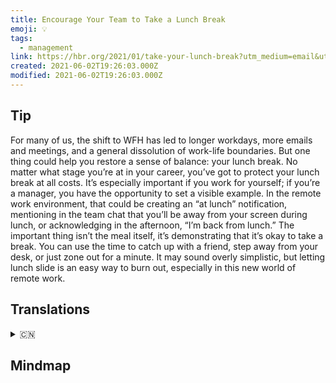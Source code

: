 ```yaml
---
title: Encourage Your Team to Take a Lunch Break
emoji: 💡
tags:
  - management
link: https://hbr.org/2021/01/take-your-lunch-break?utm_medium=email&utm_source=newsletter_daily&utm_campaign=mtod_notactsubs
created: 2021-06-02T19:26:03.000Z
modified: 2021-06-02T19:26:03.000Z
---
```


## Tip

For many of us, the shift to WFH has led to longer workdays, more emails and meetings, and a general dissolution of work-life boundaries. But one thing could help you restore a sense of balance: your lunch break. No matter what stage you’re at in your career, you’ve got to protect your lunch break at all costs. It’s especially important if you work for yourself; if you’re a manager, you have the opportunity to set a visible example. In the remote work environment, that could be creating an “at lunch” notification, mentioning in the team chat that you’ll be away from your screen during lunch, or acknowledging in the afternoon, “I’m back from lunch.” The important thing isn’t the meal itself, it’s demonstrating that it’s okay to take a break. You can use the time to catch up with a friend, step away from your desk, or just zone out for a minute. It may sound overly simplistic, but letting lunch slide is an easy way to burn out, especially in this new world of remote work.

## Translations

<details>
   <summary>🇨🇳</summary>

</details>

## Mindmap

![]()

